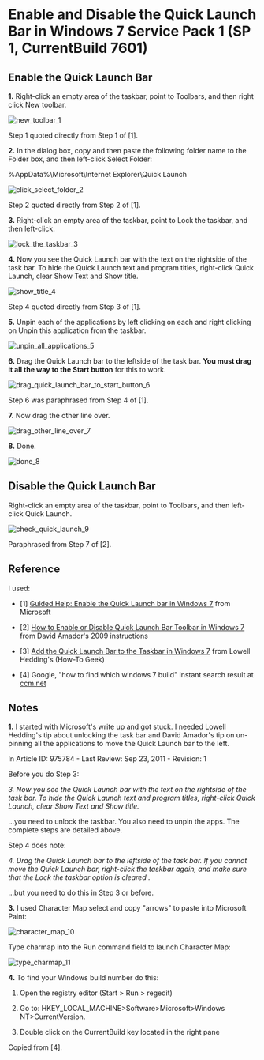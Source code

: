 # Enable and Disable the Quick Launch Bar in Windows 7 Service Pack 1 (SP 1, CurrentBuild 7601)

## Enable the Quick Launch Bar

**1.** Right-click an empty area of the taskbar, point to Toolbars, and then right click New toolbar.

![new_toolbar_1](new_toolbar_1.png)

Step 1 quoted directly from Step 1 of \[1\].

**2.** In the dialog box, copy and then paste the following folder name to the Folder box, and then left-click Select Folder:

%AppData%\\Microsoft\\Internet Explorer\\Quick Launch

![click_select_folder_2](click_select_folder_2.png)

Step 2 quoted directly from Step 2 of \[1\].

**3.** Right-click an empty area of the taskbar, point to Lock the taskbar, and then left-click.

![lock_the_taskbar_3](lock_the_taskbar_3.png)

**4.** Now you see the Quick Launch bar with the text on the rightside of the task bar. To hide the Quick Launch text and program titles, right-click Quick Launch, clear Show Text and Show title.

![show_title_4](show_title_4.png)

Step 4 quoted directly from Step 3 of \[1\].

**5.** Unpin each of the applications by left clicking on each and right clicking on Unpin this application from the taskbar.

![unpin_all_applications_5](unpin_all_applications_5.png)

**6.** Drag the Quick Launch bar to the leftside of the task bar. **You must drag it all the way to the Start button** for this to work.

![drag_quick_launch_bar_to_start_button_6](drag_quick_launch_bar_to_start_button_6.png)

Step 6 was paraphrased from Step 4 of \[1\].

**7.** Now drag the other line over.

![drag_other_line_over_7](drag_other_line_over_7.png)

**8.** Done.

![done_8](done_8.png)

## Disable the Quick Launch Bar

Right-click an empty area of the taskbar, point to Toolbars, and then left-click Quick Launch.

![check_quick_launch_9](check_quick_launch_9.png)

Paraphrased from Step 7 of \[2\].

## Reference

I used:

-   \[1\] [Guided Help: Enable the Quick Launch bar in Windows 7](http://support.microsoft.com/en-us/help/975784/guided-help-enable-the-quick-launch-bar-in-windows-7) from Microsoft
    
-   \[2\] [How to Enable or Disable Quick Launch Bar Toolbar in Windows 7](http://www.david-amador.com/2009/01/how-to-enable-or-disable-quick-launch-bar-toolbar-in-windows-7/) from David Amador's 2009 instructions
    
-   \[3\] [Add the Quick Launch Bar to the Taskbar in Windows 7](http://www.howtogeek.com/howto/windows-7/add-the-quick-launch-bar-to-the-taskbar-in-windows-7/) from Lowell Hedding's (How-To Geek)
    
-   \[4\] Google, "how to find which windows 7 build" instant search result at [ccm.net](http://www.google.com/url?sa=t&rct=j&q=&esrc=s&source=web&cd=2&cad=rja&uact=8&ved=0ahUKEwj7vfHp0vrRAhXpqFQKHa55ChEQFggcMAE&url=http%3A%2F%2Fccm.net%2Ffaq%2F15023-windows-7-check-the-current-build-version&usg=AFQjCNElrgMO5GYDBtauUP14XPpjqwybVA&sig2=Y5BO6B791vbB9UhrTsQmNg&bvm=bv.146094739,d.cGw)
    

## Notes

**1.** I started with Microsoft's write up and got stuck. I needed Lowell Hedding's tip about unlocking the task bar and David Amador's tip on un-pinning all the applications to move the Quick Launch bar to the left.

In Article ID: 975784 - Last Review: Sep 23, 2011 - Revision: 1

Before you do Step 3:

_3\. Now you see the Quick Launch bar with the text on the rightside of the task bar. To hide the Quick Launch text and program titles, right-click Quick Launch, clear Show Text and Show title._

...you need to unlock the taskbar. You also need to unpin the apps. The complete steps are detailed above.

Step 4 does note:

_4\. Drag the Quick Launch bar to the leftside of the task bar. If you cannot move the Quick Launch bar, right-click the taskbar again, and make sure that the Lock the taskbar option is cleared ._

...but you need to do this in Step 3 or before.

**3.** I used Character Map select and copy "arrows" to paste into Microsoft Paint:

![character_map_10](character_map_10.png)

Type charmap into the Run command field to launch Character Map:

![type_charmap_11](type_charmap_11.png)

**4.** To find your Windows build number do this:

1.  Open the registry editor (Start > Run > regedit)
    
2.  Go to: HKEY\_LOCAL\_MACHINE>Software>Microsoft>Windows NT>CurrentVersion.
    
3.  Double click on the CurrentBuild key located in the right pane
    

Copied from \[4\].